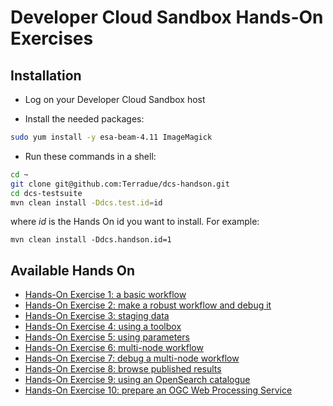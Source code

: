 Developer Cloud Sandbox Hands-On Exercises
==========================================

Installation
-------------

* Log on your Developer Cloud Sandbox host

* Install the needed packages:

```bash
sudo yum install -y esa-beam-4.11 ImageMagick
```

* Run these commands in a shell:

```bash
cd ~
git clone git@github.com:Terradue/dcs-handson.git
cd dcs-testsuite
mvn clean install -Ddcs.test.id=id
```

where *id* is the Hands On id you want to install. For example:

```
mvn clean install -Ddcs.handson.id=1
```

Available Hands On
------------------

* [Hands-On Exercise 1: a basic workflow](src/main/app-resources/hands-on-1)
* [Hands-On Exercise 2: make a robust workflow and debug it](src/main/app-resources/hands-on-2)
* [Hands-On Exercise 3: staging data](src/main/app-resources/hands-on-3)
* [Hands-On Exercise 4: using a toolbox](src/main/app-resources/hands-on-4)
* [Hands-On Exercise 5: using parameters](src/main/app-resources/hands-on-5)
* [Hands-On Exercise 6: multi-node workflow](src/main/app-resources/hands-on-6)
* [Hands-On Exercise 7: debug a multi-node workflow](src/main/app-resources/hands-on-7)
* [Hands-On Exercise 8: browse published results](src/main/app-resources/hands-on-8)
* [Hands-On Exercise 9: using an OpenSearch catalogue](src/main/app-resources/hands-on-9)
* [Hands-On Exercise 10: prepare an OGC Web Processing Service](src/main/app-resources/hands-on-10)
